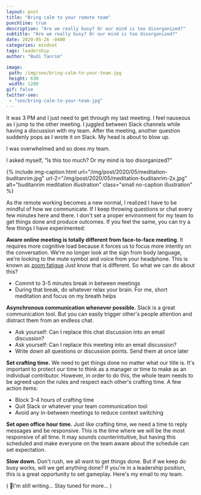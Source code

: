 ```yaml
---
layout: post
title: "Bring calm to your remote team"
punchline: true
description: "Are we really busy? Or our mind is too disorganized?"
subtitle: "Are we really busy? Or our mind is too disorganized?"
date: 2020-05-26 -0400
categories: mindset
tags: leadership
author: "Budi Tanrim"

image:
 path: /img/seo/bring-calm-to-your-team.jpg
 height: 630
 width: 1200
gif: false
twitter-seo: 
 - "seo/bring-calm-to-your-team.jpg"
---
```


It was 3 PM and I just need to get through my last meeting. I feel nauseous as I jump to the other meeting. I juggled between Slack channels while having a discussion with my team. After the meeting, another question suddenly pops as I wrote it on Slack. My head is about to blow up.

I was overwhelmed and so does my team.

I asked myself, "Is this too much? Or my mind is too disorganized?"

{% include img-caption.html 
url="/img/post/2020/05/meditation-buditanrim.jpg" 
url-2="/img/post/2020/05/meditation-buditanrim-2x.jpg" 
alt="buditanrim meditation illustration" 
class="small no-caption illustration" %}

As the remote working becomes a new normal, I realized I have to be mindful of how we communicate. If I keep throwing questions or chat every few minutes here and there. I don't set a proper environment for my team to get things done and produce outcomes. If you feel the same, you can try a few things I have experimented:

**Aware online meeting is totally different from face-to-face meeting**. It requires more cognitive load because it forces us to focus more intently on the conversation. We're no longer look at the sign from body language, we're looking to the mute symbol and voice from your headphone. This is known as [zoom fatigue][zoom-fatigue] Just know that is different. So what we can do about this?

- Commit to 3-5 minutes break in between meetings
- During that break, do whatever relax your brain. For me, short meditation and focus on my breath helps

**Asynchronous communication whenever possible.** Slack is a great communication tool. But you can easily trigger other's people attention and distract them from an endless chat.

- Ask yourself: Can I replace this chat discussion into an email discussion?
- Ask yourself: Can I replace this meeting into an email discussion?
- Write down all questions or discussion points. Send them at once later

**Set crafting time.** We need to get things done no matter what our title is. It's important to protect our time to think as a manager or time to make as an individual contributor. However, in order to do this, the whole team needs to be agreed upon the rules and respect each other's crafting time. A few action items:

- Block 3-4 hours of crafting time
- Quit Slack or whatever your team communication tool
- Avoid any in-between meetings to reduce context switching

**Set open office hour time.** Just like crafting time, we need a time to reply messages and be responsive. This is the time where we will be the most responsive of all time. It may sounds counterintuitive, but having this scheduled and make everyone on the team aware about the schedule can set expectation.

**Slow down.** Don't rush, we all want to get things done. But if we keep do busy works, will we get anything done? If you're in a leadership position, this is a great opportunity to set gameplay. Here's my email to my team.

( 🎹I'm still writing... Stay tuned for more... )

[zoom-fatigue]: https://hbr.org/2020/04/how-to-combat-zoom-fatigue
